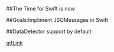 ##The Time for Swift is now

##Goals:Impliment JSQMessages in Swift

##DataDetector support by default

[gifLink]

[gifLink]:ReaddeAssests/DataDetectors.gif